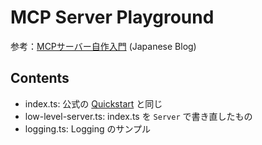 # MCP Server Playground

参考：[MCPサーバー自作入門](https://zenn.dev/zaki_yama/articles/mcp-server-getting-started) (Japanese Blog)

## Contents

- index.ts: 公式の [Quickstart](https://modelcontextprotocol.io/quickstart/server) と同じ
- low-level-server.ts: index.ts を `Server` で書き直したもの
- logging.ts: Logging のサンプル

